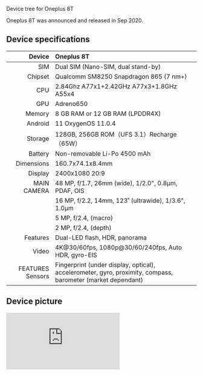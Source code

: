 Device tree for Oneplus 8T

Oneplus 8T was announced and released in Sep 2020.

## Device specifications

| Device       |Oneplus 8T                                   |
| -----------: | :-------------------------------------------------- |
| SIM          | Dual SIM (Nano-SIM, dual stand-by)
| Chipset      | Qualcomm SM8250 Snapdragon 865 (7 nm+)                     |
| CPU          | 2.84Ghz A77x1+2.42GHz A77x3+1.8GHz A55x4	      	     |
| GPU          | Adreno650                                          |
| Memory       | 8 GB RAM or 12 GB RAM (LPDDR4X)                      |
| Android      | 11   OxygenOS 11.0.4                                   	     |
| Storage      | 128GB, 256GB ROM（UFS 3.1）Recharge（65W）		     |
| Battery      | Non-removable Li-Po 4500 mAh                  	     |
| Dimensions   | 160.7x74.1x8.4mm                               |
| Display      | 2400x1080 20:9
| MAIN CAMERA  | 48 MP, f/1.7, 26mm (wide), 1/2.0", 0.8µm, PDAF, OIS       |
|              |  16 MP, f/2.2, 14mm, 123˚ (ultrawide), 1/3.6", 1.0µm         |
|              |  5 MP, f/2.4, (macro)      |
|              |  2 MP, f/2.4, (depth)        |
| Features     | Dual-LED flash, HDR, panorama                          |
| Video        | 4K@30/60fps, 1080p@30/60/240fps, Auto HDR, gyro-EIS          |
|FEATURES Sensors| Fingerprint (under display, optical), accelerometer, gyro, proximity, compass, barometer (market dependant) |
## Device picture

![Oneplus 8T ](https://detail.zol.com.cn/picture_index_2085/index20848469_0_p1337764.shtml)
